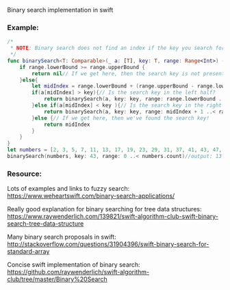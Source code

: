 Binary search implementation in swift<!--more--> 

### Example:
```swift
/*
 * NOTE: Binary search does not find an index if the key you search for is not present in the array
 */
func binarySearch<T: Comparable>(_ a: [T], key: T, range: Range<Int>) -> Int? {
    if range.lowerBound >= range.upperBound {
        return nil// If we get here, then the search key is not present in the array.
    }else{
        let midIndex = range.lowerBound + (range.upperBound - range.lowerBound) / 2// Calculate where to split the array.
        if(a[midIndex] > key){// Is the search key in the left half?
            return binarySearch(a, key: key, range: range.lowerBound ..< midIndex)
        }else if(a[midIndex] < key ){// Is the search key in the right half?
            return binarySearch(a, key: key, range: midIndex + 1 ..< range.upperBound)
        }else {// If we get here, then we've found the search key!
            return midIndex
        }
    }
}
let numbers = [2, 3, 5, 7, 11, 13, 17, 19, 23, 29, 31, 37, 41, 43, 47, 53, 59, 61, 67]
binarySearch(numbers, key: 43, range: 0 ..< numbers.count)//output: 13 index of where the key is
```

### Resource:
Lots of examples and links to fuzzy search:  
https://www.weheartswift.com/binary-search-applications/

Really good explanation for binary searching for tree data structures:   
https://www.raywenderlich.com/139821/swift-algorithm-club-swift-binary-search-tree-data-structure

Many binary search proposals in swift:   
http://stackoverflow.com/questions/31904396/swift-binary-search-for-standard-array

Concise swift implementation of binary search:  
https://github.com/raywenderlich/swift-algorithm-club/tree/master/Binary%20Search